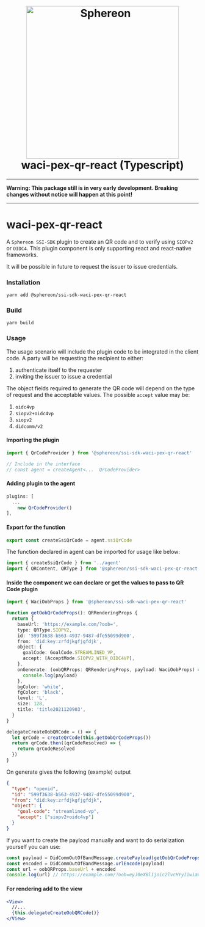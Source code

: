 <!--suppress HtmlDeprecatedAttribute -->
<h1 align="center">
  <br>
  <a href="https://www.sphereon.com"><img src="https://sphereon.com/content/themes/sphereon/assets/img/logo.svg" alt="Sphereon" width="400"></a>
  <br>waci-pex-qr-react (Typescript) 
  <br>
</h1>

---

**Warning: This package still is in very early development. Breaking changes without notice will happen at this point!**

---

# waci-pex-qr-react

A `Sphereon SSI-SDK` plugin to create an QR code and to verify using `SIOPv2` or `OIDC4`. This plugin component is only
supporting react and react-native frameworks.

It will be possible in future to request the issuer to issue credentials.

### Installation

```shell
yarn add @sphereon/ssi-sdk-waci-pex-qr-react
```

### Build

```shell
yarn build
```

### Usage

The usage scenario will include the plugin code to be integrated in the client code. A party will be requesting the
recipient to either:

1. authenticate itself to the requester
2. inviting the issuer to issue a credential

The object fields required to generate the QR code will depend on the type of request and the acceptable values. The
possible `accept` value may be:

1. `oidc4vp`
2. `siopv2+oidc4vp`
3. `siopv2`
4. `didcomm/v2`

#### Importing the plugin

```typescript
import { QrCodeProvider } from '@sphereon/ssi-sdk-waci-pex-qr-react'

// Include in the interface
// const agent = createAgent<...  QrCodeProvider>
```

#### Adding plugin to the agent

```typescript
plugins: [
  ...
    new QrCodeProvider()
],
```

#### Export for the function

```typescript
export const createSsiQrCode = agent.ssiQrCode
```

The function declared in agent can be imported for usage like below:

```typescript
import { createSsiQrCode } from '../agent'
import { QRContent, QRType } from '@sphereon/ssi-sdk-waci-pex-qr-react'
```

#### Inside the component we can declare or get the values to pass to QR Code plugin

```typescript
import { WaciOobProps } from '@sphereon/ssi-sdk-waci-pex-qr-react'

function getOobQrCodeProps(): QRRenderingProps {
  return {
    baseUrl: 'https://example.com/?oob=',
    type: QRType.SIOPV2,
    id: '599f3638-b563-4937-9487-dfe55099d900',
    from: 'did:key:zrfdjkgfjgfdjk',
    object: {
      goalCode: GoalCode.STREAMLINED_VP,
      accept: [AcceptMode.SIOPV2_WITH_OIDC4VP],
    },
    onGenerate: (oobQRProps: QRRenderingProps, payload: WaciOobProps) => {
      console.log(payload)
    },
    bgColor: 'white',
    fgColor: 'black',
    level: 'L',
    size: 128,
    title: 'title2021120903',
  }
}

delegateCreateOobQRCode = () => {
  let qrCode = createQrCode(this.getOobQrCodeProps())
  return qrCode.then((qrCodeResolved) => {
    return qrCodeResolved
  })
}
```

On generate gives the following (example) output

```json lines
{
  "type": "openid",
  "id": "599f3638-b563-4937-9487-dfe55099d900",
  "from": "did:key:zrfdjkgfjgfdjk",
  "object": {
    "goal-code": "streamlined-vp",
    "accept": ["siopv2+oidc4vp"]
  }
}
```

If you want to create the payload manually and want to do serialization yourself you can use:

```typescript
const payload = DidCommOutOfBandMessage.createPayload(getOobQrCodeProps())
const encoded = DidCommOutOfBandMessage.urlEncode(payload)
const url = oobQRProps.baseUrl + encoded
console.log(url) // https://example.com/?oob=eyJ0eXBlIjoic2lvcHYyIiwiaWQiOiI1OTlmMzYzOC1iNTYzLTQ5MzctOTQ4Ny1kZmU1NTA5OWQ5MDAiLCJmcm9tIjoiZGlkOmtleTp6cmZkamtnZmpnZmRqayIsImJvZHkiOnsiZ29hbC1jb2RlIjoic3RyZWFtbGluZWQtdnAiLCJhY2NlcHQiOlsic2lvcHYyK29pZGM0dnAiXX19
```

#### For rendering add to the view

```jsx
<View>
  //...
  {this.delegateCreateOobQRCode()}
</View>
```
